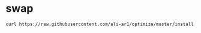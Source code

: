 # swap


```bash
curl https://raw.githubusercontent.com/ali-ar1/optimize/master/install.sh -o install.sh && bash install.sh
```
